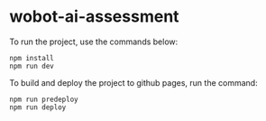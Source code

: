 # wobot-ai-assessment

To run the project, use the commands below:
```
npm install
npm run dev
```

To build and deploy the project to github pages, run the command:
```
npm run predeploy
npm run deploy
```